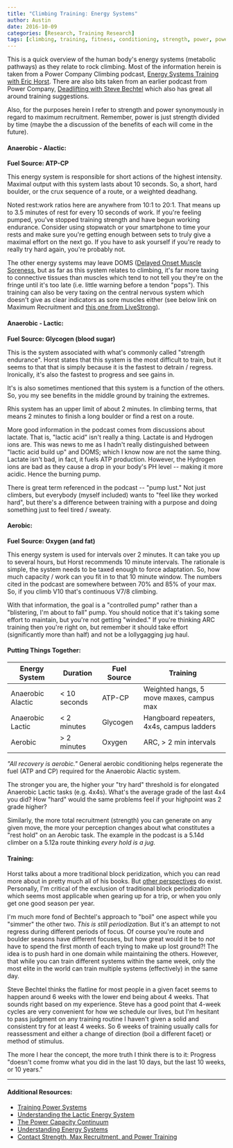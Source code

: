 ```yaml
---
title: "Climbing Training: Energy Systems"
author: Austin
date: 2016-10-09
categories: [Research, Training Research]
tags: [climbing, training, fitness, conditioning, strength, power, power, endurance, strength, endurance]
---
```


This is a quick overview of the human body's energy systems (metabolic pathways) as they relate to rock climbing.  Most of the information herein
is taken from a Power Company Climbing podcast, [Energy Systems Training with Eric Horst](http://www.powercompanyclimbing.com/blog/2016/8/31/episode-10-energy-systems-training-with-eric-horst).
There are also bits taken from an earlier podcast from Power Company, [Deadlifting with Steve Bechtel](http://www.powercompanyclimbing.com/blog/2016/7/17/episode-8-deadlifting-with-steve-bechtel-and-charlie-manganiello)
which also has great all around training suggestions.  

Also, for the purposes herein I refer to strength and power synonymously in regard to maximum recruitment.  Remember, power is just strength divided by time (maybe the a discussion of the benefits of each will come in the future).

#### Anaerobic - Alactic:

**Fuel Source:  ATP-CP**  

This energy system is responsible for short actions of the highest intensity.  Maximal output with this system lasts about 10 seconds.  So, a short, hard boulder, or the crux sequence of a route, or a weighted deadhang.  

Noted rest:work ratios here are
anywhere from 10:1 to 20:1.  That means up to 3.5 minutes of rest for every 10 seconds of work.  If you're feeling pumped, you've stopped training
strength and have begun working endurance.  Consider using stopwatch or your smartphone to time your rests and make sure you're getting enough  between sets to truly give a maximal effort on the next go.  If you have to ask yourself if you're ready to really try hard again, you're probably not.

The other energy systems may leave DOMS ([Delayed Onset Muscle Soreness](https://www.acsm.org/docs/brochures/delayed-onset-muscle-soreness-(doms).pdf),
but as far as this system relates to climbing, it's far more taxing to connective tissues than muscles which tend to not tell you they're on the
fringe until it's too late (i.e. little warning before a tendon "pops").  This training can also be very taxing on the central nervous system
which doesn't give as clear indicators as sore muscles either (see below link on Maximum Recruitment and [this one from LiveStrong](http://www.livestrong.com/article/357690-central-nervous-system-lifting-weights/)).

#### Anaerobic - Lactic:

**Fuel Source:  Glycogen (blood sugar)**

This is the system associated with what's commonly called "strength endurance".  Horst states that this system is the most difficult to train, but it seems to that that is simply because it is the fastest to detrain / regress.  Ironically, it's also the fastest to progress and see gains in.
  
It's is also sometimes mentioned that this system is a function of the others.  So, you my see benefits in the middle ground by training the extremes.  

Rhis system has an upper limit of about 2 minutes.  In climbing terms, that means 2 minutes to finish a long boulder or find a rest on a route.  

More good information in the podcast comes from discussions about lactate.  That is, "lactic acid" isn't really a thing.  Lactate is and Hydrogen ions are.  This was news to me as I hadn't really distinguished between "lactic acid build up" and DOMS; which I know now are not the same thing.  Lactate isn't bad, in fact, it fuels ATP production.  However, the Hydrogen ions are bad as they cause a drop in your body's PH level -- making it more acidic.  Hence the burning pump.

There is great term referenced in the podcast 
-- "pump lust."  Not just climbers, but everybody (myself included) wants to "feel like they worked hard", but there's a difference between training
with a purpose and doing something just to feel tired / sweaty.

#### Aerobic:

**Fuel Source:  Oxygen (and fat)**

This energy system is used for intervals over 2 minutes.  It can take you up to several hours, but Horst recommends 10 minute intervals.  The 
rationale is simple, the system needs to be taxed enough to force adaptation.  So, how much capacity / work can you fit in to that 10 minute 
window.  The numbers cited in the podcast are somewhere between 70% and 85% of your max.  So, if you climb V10 that's continuous V7/8 climbing.

With that information, the goal is a "controlled pump" rather than a "blistering, I'm about to fall" pump.  You should notice that it's taking some effort to maintain, but you're not getting "winded."  If you're thinking ARC training then you're right on, but remember it should take effort (significantly more than half) and not be a lollygagging jug haul.

#### Putting Things Together:

| Energy System | Duration | Fuel Source | Training |
| ------------- | -------- | ----------- | ------ |
| Anaerobic Alactic | < 10 seconds | ATP-CP | Weighted hangs, 5 move maxes, campus max |
| Anaerobic Lactic  | < 2 minutes | Glycogen | Hangboard repeaters, 4x4s, campus ladders |
| Aerobic | > 2 minutes | Oxygen | ARC, > 2 min intervals |

*"All recovery is aerobic."*  General aerobic conditioning helps regenerate the fuel (ATP and CP) required for the Anaerobic Alactic system.

The stronger you are, the higher your "try hard" threshold is for elongated  Anaerobic Lactic tasks (e.g. 4x4s).    What's the average grade of the last 4x4 you did?  How "hard" would the same problems feel if your highpoint was 2 grade higher?

 Similarly, the more total recruitment (strength) you can generate on any given move, the more your perception changes about what constitutes a "rest hold"  on an Aerobic task.  The example in the podcast is a 5.14d climber on a 5.12a route thinking *every hold is a jug.*

#### Training:

Horst talks about a more traditional block peridization, which you can read more about in pretty much all of his books.  But [other perspectives](http://www.powercompanyclimbing.com/blog/2012/03/weather-or-not-problem-with-periodized.html) do exist.  Personally, I'm critical of the exclusion of traditional block periodization which seems most applicable when gearing up for a trip, or when you only get one good season per year.  

I'm much more fond of Bechtel's approach to "boil" one aspect while you "simmer" the other two.  *This is still periodization.*  But it's an attempt to not regress during different periods of focus.  Of course you're route and boulder seasons have different focuses, but how great would it be to *not* have to spend the first month of each trying to make up lost ground?!  The idea is to push hard in one domain while maintaining the others.  However, that while you can train different systems within the same week, only the most elite in the world can train multiple systems (effectively) in the same day.

Steve Bechtel thinks the flatline for most people in a given facet seems to happen around 6 weeks with the lower end being about 4 weeks.  That sounds right based on my experience.  Steve has a good point that 4-week cycles are very convenient for how we schedule our lives, but I'm hesitant to pass judgment on any training routine I haven't given a solid and consistent try for at least 4 weeks.  So 6 weeks of training usually calls for reassessment and either a change of direction (boil a different facet) or method of stimulus.

The more I hear the concept, the more truth I think there is to it:  Progress "doesn't come fromw what you did in the last 10 days, but the last 10 weeks, or 10 years."

-----

#### Additional Resources:

- [Training Power Systems](http://www.bodybuilding.com/fun/anaerobic-aerobic-training-methods.htm)
- [Understanding the Lactic Energy System](http://www.climbstrong.com/articles/20130626)
- [The Power Capacity Continuum](http://optimumsportsperformance.com/blog/the-power-capacity-continuum/)
- [Understanding Energy Systems](https://breakingmuscle.com/health-medicine/understanding-energy-systems-atp-pc-glycolytic-and-oxidative-oh-my)
- [Contact Strength, Max Recruitment, and Power Training](https://rockclimberstrainingmanual.com/2012/09/26/contact-strength-max-recruitment-power-training/)
